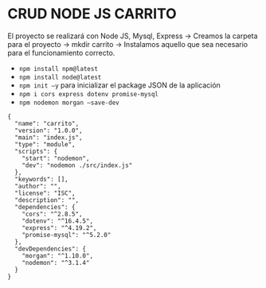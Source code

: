 # CRUD NODE JS CARRITO
El proyecto se realizará con Node JS, Mysql, Express
->	Creamos la carpeta para el proyecto -> mkdir carrito
->	Instalamos aquello que sea necesario para el funcionamiento correcto.
*	```npm install npm@latest```
*	```npm install node@latest```
*	```npm init –y``` para inicializar el package JSON de la aplicación
*	```npm i cors express dotenv promise-mysql```
*	```npm nodemon morgan –save-dev```

```
{
  "name": "carrito",
  "version": "1.0.0",
  "main": "index.js",
  "type": "module",
  "scripts": {
    "start": "nodemon",
    "dev": "nodemon ./src/index.js"
  },
  "keywords": [],
  "author": "",
  "license": "ISC",
  "description": "",
  "dependencies": {
    "cors": "^2.8.5",
    "dotenv": "^16.4.5",
    "express": "^4.19.2",
    "promise-mysql": "^5.2.0"
  },
  "devDependencies": {
    "morgan": "^1.10.0",
    "nodemon": "^3.1.4"
  }
}
```
